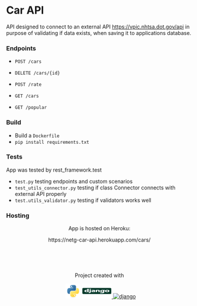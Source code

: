 # Car API

API designed to connect to an external API https://vpic.nhtsa.dot.gov/api in purpose of validating if data exists, when saving it to applications database.

### Endpoints

- ```POST /cars``` 

- ```DELETE /cars/{id}```

- ```POST /rate```

- ```GET /cars```

- ```GET /popular```




### Build

- Build a ```Dockerfile```
- ```pip install requirements.txt```

### Tests
App was tested by rest_framework.test

- ```test.py``` testing endpoints and custom scenarios
- ```test_utils_connector.py``` testing if class Connector connects with external API properly
- ```test.utils_validator.py``` testing if validators works well

### Hosting
<p align="center">App is hosted on Heroku:</p>
<p align="center">https://netg-car-api.herokuapp.com/cars/</p>

<br />
<br />
<br />
<p align="center">Project created with </p>

<p align="center">
&nbsp;
<a href="https://www.python.org" target="blank"> <img src="https://raw.githubusercontent.com/devicons/devicon/master/icons/python/python-original.svg" alt="python" width="40" height="40"/></a>
<a href="https://www.djangoproject.com/" target="blank"> <img src="https://raw.githubusercontent.com/devicons/devicon/master/icons/django/django-original.svg" alt="django" width="80![image](https://user-images.githubusercontent.com/33230423/131680004-0e1e5bca-6f50-4dab-a390-2a4a32454a6a.png)
" height="40"/> </a>  
<a href="https://www.django-rest-framework.org/" target="blank"> <img src="https://www.django-rest-framework.org/img/logo.png" alt="django" width="80![image](https://user-images.githubusercontent.com/33230423/131680538-e880b9fb-30fd-496c-9530-f9d3b6d85305.png)
" height="40"/> </a>
</p>
